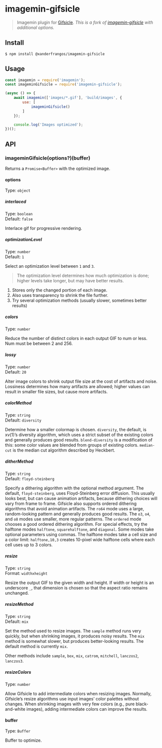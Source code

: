 # imagemin-gifsicle

> Imagemin plugin for [Gifsicle](https://www.lcdf.org/gifsicle/). 
> *This is a fork of [imagemin-gifsicle](https://github.com/imagemin/imagemin-gifsicle) with additional options.*

## Install

```
$ npm install @xanderfrangos/imagemin-gifsicle
```

## Usage

```js
const imagemin = require('imagemin');
const imageminGifsicle = require('imagemin-gifsicle');

(async () => {
	await imagemin(['images/*.gif'], 'build/images', {
		use: [
			imageminGifsicle()
		]
	});

	console.log('Images optimized');
})();
```

## API

### imageminGifsicle(options?)(buffer)

Returns a `Promise<Buffer>` with the optimized image.

#### options

Type: `object`

##### interlaced

Type: `boolean`\
Default: `false`

Interlace gif for progressive rendering.

##### optimizationLevel

Type: `number`\
Default: `1`

Select an optimization level between `1` and `3`.

> The optimization level determines how much optimization is done; higher levels take longer, but may have better results.

1. Stores only the changed portion of each image.
2. Also uses transparency to shrink the file further.
3. Try several optimization methods (usually slower, sometimes better results)

##### colors

Type: `number`

Reduce the number of distinct colors in each output GIF to num or less. Num must be between 2 and 256.

##### lossy

Type: `number`\
Default: `20`

Alter image colors to shrink output file size at the cost of artifacts and noise. Lossiness determines how many artifacts are allowed; higher values can result in smaller file sizes, but cause more artifacts.

##### colorMethod

Type: `string`\
Default: `diversity`

Determine how a smaller colormap is chosen. `diversity`, the default, is xv(1)’s diversity algorithm, which uses a strict subset of the existing colors and generally produces good results. `blend-diversity` is a modification of this: some color values are blended from groups of existing colors. `median-cut` is the median cut algorithm described by Heckbert.

##### ditherMethod

Type: `string`\
Default: `floyd-steinberg`

Specify a dithering algorithm with the optional method argument. The default, `floyd-steinberg`, uses Floyd-Steinberg error diffusion. This usually looks best, but can cause animation artifacts, because dithering choices will vary from frame to frame. Gifsicle also supports ordered dithering algorithms that avoid animation artifacts. The `ro64` mode uses a large, random-looking pattern and generally produces good results. The `o3`, `o4`, and `o8` modes use smaller, more regular patterns. The `ordered` mode chooses a good ordered dithering algorithm. For special effects, try the halftone modes `halftone`, `squarehalftone`, and `diagonal`. Some modes take optional parameters using commas. The halftone modes take a cell size and a color limit: `halftone,10,3` creates 10-pixel wide halftone cells where each cell uses up to 3 colors.


##### resize

Type: `string`\
Format: `widthxheight`

Resize the output GIF to the given width and height. If width or height is an underscore `_`, that dimension is chosen so that the aspect ratio remains unchanged. 

##### resizeMethod

Type: `string`\
Default: `mix`

Set the method used to resize images. The `sample` method runs very quickly, but when shrinking images, it produces noisy results. The `mix` method is somewhat slower, but produces better-looking results. The default method is currently `mix`.

Other methods include `sample`, `box`, `mix`, `catrom`, `mitchell`, `lanczos2`, `lanczos3`. 

##### resizeColors

Type: `number`

Allow Gifsicle to add intermediate colors when resizing images. Normally, Gifsicle’s resize algorithms use input images’ color palettes without changes. When shrinking images with very few colors (e.g., pure black-and-white images), adding intermediate colors can improve the results.

#### buffer

Type: `Buffer`

Buffer to optimize.
